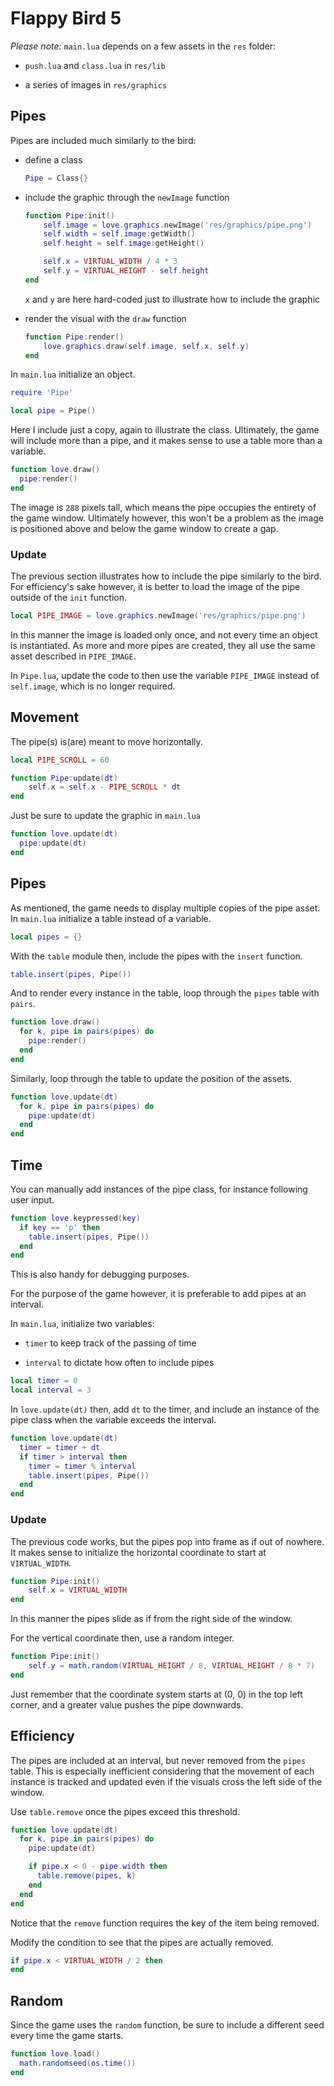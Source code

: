 # Flappy Bird 5

_Please note:_ `main.lua` depends on a few assets in the `res` folder:

- `push.lua` and `class.lua` in `res/lib`

- a series of images in `res/graphics`

## Pipes

Pipes are included much similarly to the bird:

- define a class

  ```lua
  Pipe = Class{}
  ```

- include the graphic through the `newImage` function

  ```lua
  function Pipe:init()
      self.image = love.graphics.newImage('res/graphics/pipe.png')
      self.width = self.image:getWidth()
      self.height = self.image:getHeight()

      self.x = VIRTUAL_WIDTH / 4 * 3
      self.y = VIRTUAL_HEIGHT - self.height
  end
  ```

  `x` and `y` are here hard-coded just to illustrate how to include the graphic

- render the visual with the `draw` function

  ```lua
  function Pipe:render()
      love.graphics.draw(self.image, self.x, self.y)
  end
  ```

In `main.lua` initialize an object.

```lua
require 'Pipe'

local pipe = Pipe()
```

Here I include just a copy, again to illustrate the class. Ultimately, the game will include more than a pipe, and it makes sense to use a table more than a variable.

```lua
function love.draw()
  pipe:render()
end
```

The image is `288` pixels tall, which means the pipe occupies the entirety of the game window. Ultimately however, this won't be a problem as the image is positioned above and below the game window to create a gap.

### Update

The previous section illustrates how to include the pipe similarly to the bird. For efficiency's sake however, it is better to load the image of the pipe outside of the `init` function.

```lua
local PIPE_IMAGE = love.graphics.newImage('res/graphics/pipe.png')
```

In this manner the image is loaded only once, and not every time an object is instantiated. As more and more pipes are created, they all use the same asset described in `PIPE_IMAGE`.

In `Pipe.lua`, update the code to then use the variable `PIPE_IMAGE` instead of `self.image`, which is no longer required.

## Movement

The pipe(s) is(are) meant to move horizontally.

```lua
local PIPE_SCROLL = 60

function Pipe:update(dt)
    self.x = self.x - PIPE_SCROLL * dt
end
```

Just be sure to update the graphic in `main.lua`

```lua
function love.update(dt)
  pipe:update(dt)
end
```

## Pipes

As mentioned, the game needs to display multiple copies of the pipe asset. In `main.lua` initialize a table instead of a variable.

```lua
local pipes = {}
```

With the `table` module then, include the pipes with the `insert` function.

```lua
table.insert(pipes, Pipe())
```

And to render every instance in the table, loop through the `pipes` table with `pairs`.

```lua
function love.draw()
  for k, pipe in pairs(pipes) do
    pipe:render()
  end
end
```

Similarly, loop through the table to update the position of the assets.

```lua
function love.update(dt)
  for k, pipe in pairs(pipes) do
    pipe:update(dt)
  end
end
```

## Time

You can manually add instances of the pipe class, for instance following user input.

```lua
function love.keypressed(key)
  if key == 'p' then
    table.insert(pipes, Pipe())
  end
end
```

This is also handy for debugging purposes.

For the purpose of the game however, it is preferable to add pipes at an interval.

In `main.lua`, initialize two variables:

- `timer` to keep track of the passing of time

- `interval` to dictate how often to include pipes

```lua
local timer = 0
local interval = 3
```

In `love.update(dt)` then, add `dt` to the timer, and include an instance of the pipe class when the variable exceeds the interval.

```lua
function love.update(dt)
  timer = timer + dt
  if timer > interval then
    timer = timer % interval
    table.insert(pipes, Pipe())
  end
end
```

### Update

The previous code works, but the pipes pop into frame as if out of nowhere. It makes sense to initialize the horizontal coordinate to start at `VIRTUAL_WIDTH`.

```lua
function Pipe:init()
    self.x = VIRTUAL_WIDTH
end
```

In this manner the pipes slide as if from the right side of the window.

For the vertical coordinate then, use a random integer.

```lua
function Pipe:init()
    self.y = math.random(VIRTUAL_HEIGHT / 8, VIRTUAL_HEIGHT / 8 * 7)
end
```

Just remember that the coordinate system starts at (0, 0) in the top left corner, and a greater value pushes the pipe downwards.

## Efficiency

The pipes are included at an interval, but never removed from the `pipes` table. This is especially inefficient considering that the movement of each instance is tracked and updated even if the visuals cross the left side of the window.

Use `table.remove` once the pipes exceed this threshold.

```lua
function love.update(dt)
  for k, pipe in pairs(pipes) do
    pipe:update(dt)

    if pipe.x < 0 - pipe.width then
      table.remove(pipes, k)
    end
  end
end
```

Notice that the `remove` function requires the key of the item being removed.

Modify the condition to see that the pipes are actually removed.

```lua
if pipe.x < VIRTUAL_WIDTH / 2 then
end
```

## Random

Since the game uses the `random` function, be sure to include a different seed every time the game starts.

```lua
function love.load()
  math.randomseed(os.time())
end
```

